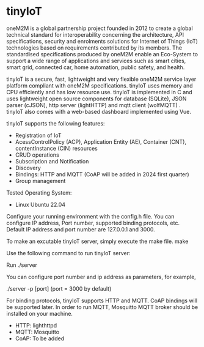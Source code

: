 # tinyIoT

oneM2M is a global partnership project founded in 2012 to create a global technical standard for interoperability concerning the architecture, API specifications, security and enrolments solutions for Internet of Things (IoT) technologies based on requirements contributed by its members. The standardised specifications produced by oneM2M enable an Eco-System to support a wide range of applications and services such as smart cities, smart grid, connected car, home automation, public safety, and health.

tinyIoT is a secure, fast, lightweight and very flexible oneM2M service layer platform compliant with oneM2M specifications. tinyIoT uses memory and CPU efficiently and has low resource use. tinyIoT is implemented in C and uses lightweight open source components for database (SQLite), JSON parser (cJSON), http server (lightHTTP) and mqtt client (wolfMQTT) . tinyIoT also comes with a web-based dashboard implemented using Vue. 

tinyIoT supports the following features: 

- Registration of IoT 
- AcessControlPolicy (ACP), Application Entity (AE), Container (CNT), contentInstance (CIN) resources
- CRUD operations
- Subscription and Notification
- Discovery
- Bindings: HTTP and MQTT (CoAP will be added in 2024 first quarter)
- Group management 


Tested Operating System: 
  - Linux Ubuntu 22.04

Configure your running environment with the config.h file. You can configure IP address, Port number, supported binding protocols, etc. 
Default IP address and port number are 127.0.0.1 and 3000. 

To make an excutable tinyIoT server, simply execute the make file. 
  make

Use the following command to run tinyIoT server: 

  Run ./server 
 
You can configure port number and ip address as parameters, for example, 

  ./server -p [port] (port = 3000 by default)
   

For binding protocols, tinyIoT supports HTTP and MQTT. CoAP bindings will be supported later. 
In order to run MQTT, Mosquitto MQTT broker should be installed on your machine. 

  - HTTP: lighthttpd
  - MQTT: Mosquitto
  - CoAP: To be added


